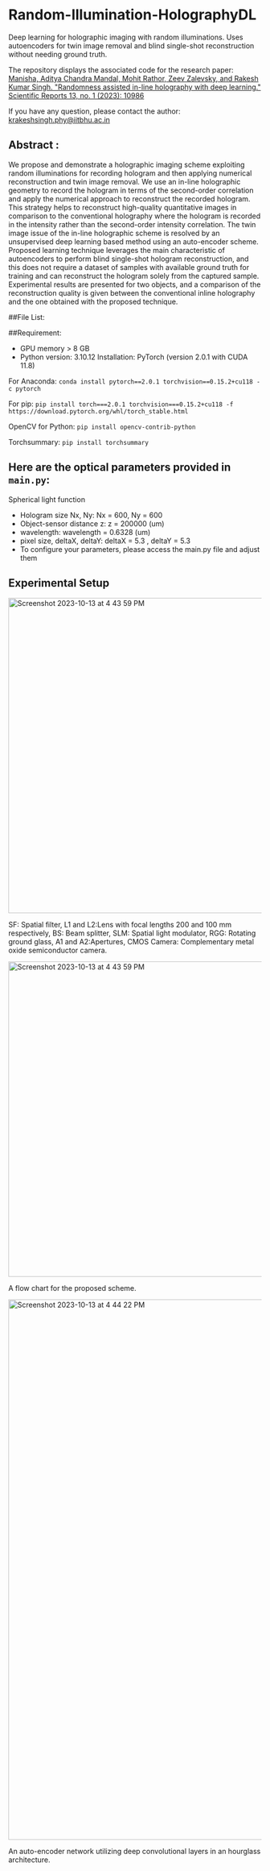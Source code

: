 # Random-Illumination-HolographyDL
Deep learning for holographic imaging with random illuminations. Uses autoencoders for twin image removal and blind single-shot reconstruction without needing ground truth.

The repository displays the associated code for the research paper:  [Manisha, Aditya Chandra Mandal, Mohit Rathor, Zeev Zalevsky, and Rakesh Kumar Singh. "Randomness assisted in-line holography with deep learning." Scientific Reports 13, no. 1 (2023): 10986](https://www.nature.com/articles/s41598-023-37810-w)

If you have any question, please contact the author: krakeshsingh.phy@iitbhu.ac.in

## Abstract : 
We propose and demonstrate a holographic imaging scheme exploiting random illuminations for recording hologram and then applying numerical reconstruction and twin image removal. We use an in-line holographic geometry to record the hologram in terms of the second-order correlation and apply the numerical approach to reconstruct the recorded hologram. This strategy helps to reconstruct high-quality quantitative images in comparison to the conventional holography where the hologram is recorded in the intensity rather than the second-order intensity correlation. The twin image issue of the in-line holographic scheme is resolved by an unsupervised deep learning based method using an auto-encoder scheme. Proposed learning technique leverages the main characteristic of autoencoders to perform blind single-shot hologram reconstruction, and this does not require a dataset of samples with available ground truth for training and can reconstruct the hologram solely from the captured sample. Experimental results are presented for two objects, and a comparison of the reconstruction quality is given between the conventional inline holography and the one obtained with the proposed technique.

##File List:

##Requirement:
- GPU memory > 8 GB
- Python version: 3.10.12
Installation:
PyTorch (version 2.0.1 with CUDA 11.8)

For Anaconda: `conda install pytorch==2.0.1 torchvision==0.15.2+cu118 -c pytorch`

For pip: `pip install torch===2.0.1 torchvision===0.15.2+cu118 -f https://download.pytorch.org/whl/torch_stable.html`

OpenCV for Python: `pip install opencv-contrib-python`

Torchsummary: `pip install torchsummary`

## Here are the optical parameters provided in `main.py`:
Spherical light function 
- Hologram size Nx, Ny: Nx = 600, Ny = 600
- Object-sensor distance z: z = 200000 (um)
- wavelength: wavelength = 0.6328 (um)
-  pixel size, deltaX, deltaY: deltaX = 5.3 , deltaY = 5.3
- To configure your parameters, please access the main.py file and adjust them
  
## Experimental Setup
<img width="626" alt="Screenshot 2023-10-13 at 4 43 59 PM" src="https://github.com/adityacmandal/Random-Illumination-HolographyDL/assets/95050827/21ebb0f2-2a54-46ac-810a-3657c6ead6d3">

SF: Spatial filter, L1 and L2:Lens with focal lengths 200 and 100 mm respectively, BS: Beam splitter, SLM: Spatial light modulator, RGG: Rotating ground glass, A1 and A2:Apertures, CMOS Camera: Complementary metal oxide semiconductor camera.

<img width="626" alt="Screenshot 2023-10-13 at 4 43 59 PM" src="https://github.com/adityacmandal/Random-Illumination-HolographyDL/assets/95050827/8d8ec4ee-ce1e-499d-a87f-9c78445eb9cb">

A flow chart for the proposed scheme.

<img width="1073" alt="Screenshot 2023-10-13 at 4 44 22 PM" src="https://github.com/adityacmandal/Random-Illumination-HolographyDL/assets/95050827/b4a3491a-d936-4cac-8190-c20441679fb1">

An auto-encoder network utilizing deep convolutional layers in an hourglass architecture.


